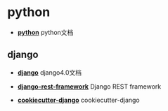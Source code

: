 <!--
 * @Author: kingford
 * @Date: 2022-01-21 21:40:52
 * @LastEditTime: 2022-02-16 09:33:44
-->
# python

- [**python**](https://docs.python.org/zh-cn/3.10/tutorial/index.html) python文档

## django

- [**django**](https://docs.djangoproject.com/zh-hans/4.0/) django4.0文档

- [**django-rest-framework**](https://www.django-rest-framework.org/) Django REST framework

- [**cookiecutter-django**](https://cookiecutter-django.readthedocs.io/en/latest/) cookiecutter-django
